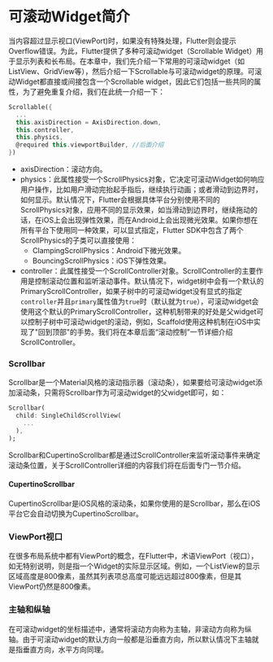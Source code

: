 # 可滚动Widget简介

当内容超过显示视口(ViewPort)时，如果没有特殊处理，Flutter则会提示Overflow错误。为此，Flutter提供了多种可滚动widget（Scrollable Widget）用于显示列表和长布局。在本章中，我们先介绍一下常用的可滚动widget（如ListView、GridView等），然后介绍一下Scrollable与可滚动widget的原理。可滚动Widget都直接或间接包含一个Scrollable widget，因此它们包括一些共同的属性，为了避免重复介绍，我们在此统一介绍一下：

```dart
Scrollable({
  ...
  this.axisDirection = AxisDirection.down,
  this.controller,
  this.physics,
  @required this.viewportBuilder, //后面介绍
})
```

- axisDirection：滚动方向。
- physics：此属性接受一个ScrollPhysics对象，它决定可滚动Widget如何响应用户操作，比如用户滑动完抬起手指后，继续执行动画；或者滑动到边界时，如何显示。默认情况下，Flutter会根据具体平台分别使用不同的ScrollPhysics对象，应用不同的显示效果，如当滑动到边界时，继续拖动的话，在iOS上会出现弹性效果，而在Android上会出现微光效果。如果你想在所有平台下使用同一种效果，可以显式指定，Flutter SDK中包含了两个ScrollPhysics的子类可以直接使用：
  - ClampingScrollPhysics：Android下微光效果。
  - BouncingScrollPhysics：iOS下弹性效果。
- controller：此属性接受一个ScrollController对象。ScrollController的主要作用是控制滚动位置和监听滚动事件。默认情况下，widget树中会有一个默认的PrimaryScrollController，如果子树中的可滚动widget没有显式的指定`controller`并且`primary`属性值为`true`时（默认就为`true`），可滚动widget会使用这个默认的PrimaryScrollController，这种机制带来的好处是父widget可以控制子树中可滚动widget的滚动，例如，Scaffold使用这种机制在iOS中实现了"回到顶部"的手势。我们将在本章后面“滚动控制”一节详细介绍ScrollController。



### Scrollbar

Scrollbar是一个Material风格的滚动指示器（滚动条），如果要给可滚动widget添加滚动条，只需将Scrollbar作为可滚动widget的父widget即可，如：

```dart
Scrollbar(
  child: SingleChildScrollView(
    ...
  ),
);
```

Scrollbar和CupertinoScrollbar都是通过ScrollController来监听滚动事件来确定滚动条位置，关于ScrollController详细的内容我们将在后面专门一节介绍。

#### CupertinoScrollbar

CupertinoScrollbar是iOS风格的滚动条，如果你使用的是Scrollbar，那么在iOS平台它会自动切换为CupertinoScrollbar。

### ViewPort视口

在很多布局系统中都有ViewPort的概念，在Flutter中，术语ViewPort（视口），如无特别说明，则是指一个Widget的实际显示区域。例如，一个ListView的显示区域高度是800像素，虽然其列表项总高度可能远远超过800像素，但是其ViewPort仍然是800像素。

### 主轴和纵轴

在可滚动widget的坐标描述中，通常将滚动方向称为主轴，非滚动方向称为纵轴。由于可滚动widget的默认方向一般都是沿垂直方向，所以默认情况下主轴就是指垂直方向，水平方向同理。
